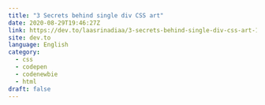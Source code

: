 ```yaml
---
title: "3 Secrets behind single div CSS art"
date: 2020-08-29T19:46:27Z
link: https://dev.to/laasrinadiaa/3-secrets-behind-single-div-css-art-1m64?utm_medium=RSS&utm_source=news.12bit.vn
site: dev.to
language: English
category:
  - css
  - codepen
  - codenewbie
  - html
draft: false
---
```

